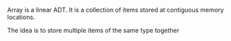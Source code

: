 Array is a linear ADT. It is a collection of items stored at contiguous memory locations. 

The idea is to store multiple items of the same type together
